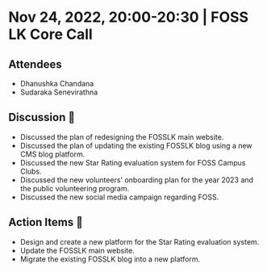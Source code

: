 # Nov 24, 2022, 20:00-20:30 | FOSS LK Core Call

## Attendees

- Dhanushka Chandana
- Sudaraka Senevirathna 

 ## Discussion 🎯

- Discussed the plan of redesigning the FOSSLK main website.
- Discussed the plan of updating the existing FOSSLK blog using a new CMS blog platform.
- Discussed the new Star Rating evaluation system for FOSS Campus Clubs.
- Discussed the new volunteers' onboarding plan for the year 2023 and the public volunteering program.
- Discussed the new social media campaign regarding FOSS. 

## Action Items 🚧
 
- Design and create a new platform for the Star Rating evaluation system.
- Update the FOSSLK main website.
- Migrate the existing FOSSLK blog into a new platform.
